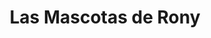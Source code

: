 ---
title: "Las Mascotas de Rony"
url: /ciudad-autonoma-de-buenos-aires/las-mascotas-de-rony/
shop: mascotas
---
